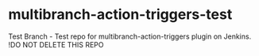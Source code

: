 # multibranch-action-triggers-test
Test Branch - Test repo for multibranch-action-triggers plugin on Jenkins.
!DO NOT DELETE THIS REPO
